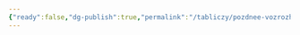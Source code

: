 ```yaml
---
{"ready":false,"dg-publish":true,"permalink":"/tabliczy/pozdnee-vozrozhdenie/portret-kozimo-i-medichi-v-dospehah/","dgPassFrontmatter":true}
---
```



